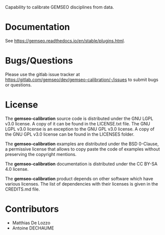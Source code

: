 <!--
Copyright 2021 IRT Saint Exupéry, https://www.irt-saintexupery.com

This work is licensed under the Creative Commons Attribution-ShareAlike 4.0
International License. To view a copy of this license, visit
http://creativecommons.org/licenses/by-sa/4.0/ or send a letter to Creative
Commons, PO Box 1866, Mountain View, CA 94042, USA.
-->

Capability to calibrate GEMSEO disciplines from data.

# Documentation

See <https://gemseo.readthedocs.io/en/stable/plugins.html>.

# Bugs/Questions

Please use the gitlab issue tracker at
<https://gitlab.com/gemseo/dev/gemseo-calibration/-/issues>
to submit bugs or questions.

# License

The **gemseo-calibration** source code is distributed under the GNU LGPL v3.0 license.
A copy of it can be found in the LICENSE.txt file.
The GNU LGPL v3.0 license is an exception to the GNU GPL v3.0 license.
A copy of the GNU GPL v3.0 license can be found in the LICENSES folder.

The **gemseo-calibration** examples are distributed under the BSD 0-Clause, a permissive
license that allows to copy paste the code of examples without preserving the
copyright mentions.

The **gemseo-calibration** documentation is distributed under the CC BY-SA 4.0 license.

The **gemseo-calibration** product depends on other software which have various licenses.
The list of dependencies with their licenses is given in the CREDITS.md file.

# Contributors

- Matthias De Lozzo
- Antoine DECHAUME
